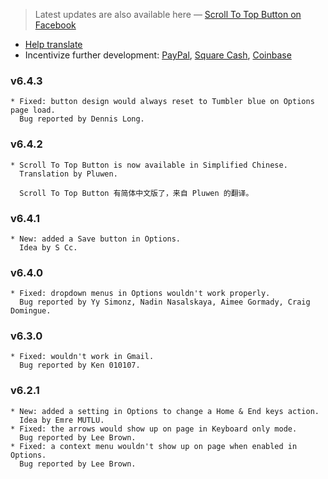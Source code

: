 > Latest updates are also available here — [Scroll To Top Button on Facebook](https://www.facebook.com/ScrollToTopButton)

* [Help translate](https://www.transifex.com/poziworld/scroll-to-top-button)
* Incentivize further development: [PayPal](https://www.paypal.me/ScrollToTopButton), [Square Cash](https://cash.me/$ScrollToTopButton), [Coinbase](https://www.coinbase.com/checkouts/de5afdbcf22ffea5d5fbc1b5f6b3fa4a)

### v6.4.3
    * Fixed: button design would always reset to Tumbler blue on Options page load.
      Bug reported by Dennis Long.

### v6.4.2
    * Scroll To Top Button is now available in Simplified Chinese.
      Translation by Pluwen.

      Scroll To Top Button 有简体中文版了，来自 Pluwen 的翻译。

### v6.4.1
    * New: added a Save button in Options.
      Idea by S Cc.

### v6.4.0
    * Fixed: dropdown menus in Options wouldn't work properly.
      Bug reported by Yy Simonz, Nadin Nasalskaya, Aimee Gormady, Craig Domingue.

### v6.3.0
    * Fixed: wouldn't work in Gmail.
      Bug reported by Ken 010107.

### v6.2.1
    * New: added a setting in Options to change a Home & End keys action.
      Idea by Emre MUTLU.
    * Fixed: the arrows would show up on page in Keyboard only mode.
      Bug reported by Lee Brown.
    * Fixed: a context menu wouldn't show up on page when enabled in Options.
      Bug reported by Lee Brown.
